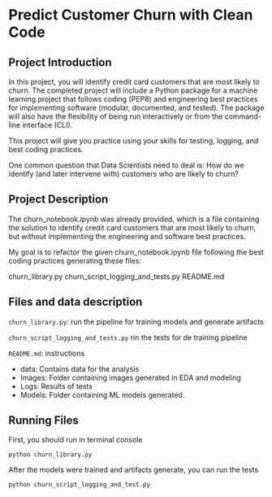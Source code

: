 # Predict Customer Churn with Clean Code

## Project Introduction
In this project, you will identify credit card customers that are most likely to churn. 
The completed project will include a Python package 
for a machine learning project that follows coding (PEP8) and engineering best practices 
for implementing software (modular, documented, and tested). The package will also have 
the flexibility of being run interactively or from the command-line interface (CLI).

This project will give you practice using your skills for testing, logging, and best 
coding practices. 

One common question that Data Scientists need to deal is:
How do we identify (and later intervene with) customers who are likely to churn?

## Project Description
The churn_notebook.ipynb was already provided, which is a file containing the 
solution to identify credit card customers that are most likely to churn, 
but without implementing the engineering and software best practices.

My goal is to refactor the given churn_notebook.ipynb file following the 
best coding practices generating these files:

churn_library.py
churn_script_logging_and_tests.py
README.md

## Files and data description
`churn_library.py`: run the pipeline for training models and generate artifacts 

`churn_script_logging_and_tests.py` rin the tests for de training pipeline

`README.md`: instructions

* data: Contains data for the analysis
* Images: Folder containing images generated in EDA and modeling
* Logs: Results of tests
* Models: Folder containing ML models generated.
## Running Files

First, you should run in terminal console

`python churn_library.py`

After the models were trained and artifacts generate, you can run the tests

`python churn_script_logging_and_test.py`
